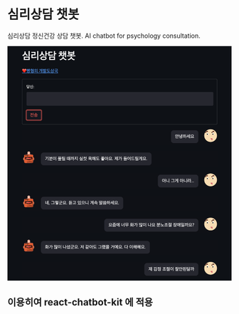 # 심리상담 챗봇

심리상담 정신건강 상담 챗봇. AI chatbot for psychology consultation.

![](result.png)

## 이용히여 react-chatbot-kit 에 적용

